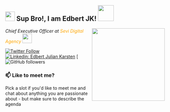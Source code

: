 <h2><img src="https://emojis.slackmojis.com/emojis/images/1531849430/4246/blob-sunglasses.gif?1531849430" width="30"/> Sup Bro!, I am Edbert JK! <img src="https://media.giphy.com/media/12oufCB0MyZ1Go/giphy.gif" width="50"></h2>
<img align='right' src="https://media.giphy.com/media/M9gbBd9nbDrOTu1Mqx/giphy.gif" width="230">
<p><em>Chief Executive Officer at <a style="color: orange">Sevi Digital Agency
</a><img src="https://media.giphy.com/media/WUlplcMpOCEmTGBtBW/giphy.gif" width="30"> 
</em></p>

[![Twitter Follow](https://img.shields.io/twitter/follow/misteranmol?label=Follow)](https://twitter.com/intent/follow?screen_name=edbertejk)
[![Linkedin: Edbert Julian Karsten](https://img.shields.io/badge/-anmol-blue?style=flat-square&logo=Linkedin&logoColor=white&link=https://www.linkedin.com/in/edbert-julian-karsten-8975a42a4/)](https://www.linkedin.com/in/edbert-julian-karsten-8975a42a4/)
[![GitHub followers](https://img.shields.io/github/followers/edbertjk?label=Follow&style=social)

### 📫 Like to meet me?

Pick a slot if you'd like to meet me and chat about anything you are passionate about - but make sure to describe the agenda
